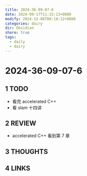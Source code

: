 ```yaml
---
title: 2024-36-09-07-6
date: 2024-09-17T11:15:13+0800
modify: 2024-12-06T00:18:12+0800
categories: dairy
dir: Obsidian
share: true
tags:
  - daily
  - dairy
---
```


# 2024-36-09-07-6

## 1 TODO

- 看完 accelerated C++
- 看 slam 十四讲

## 2 REVIEW

- accelerated C++ 看到第 7 章

## 3 THOUGHTS

## 4 LINKS